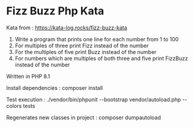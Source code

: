 # Fizz Buzz Php Kata

Kata from : https://kata-log.rocks/fizz-buzz-kata

1. Write a program that prints one line for each number from 1 to 100
2. For multiples of three print Fizz instead of the number
3. For the multiples of five print Buzz instead of the number
4. For numbers which are multiples of both three and five print FizzBuzz instead of the number

Written in PHP 8.1

Install dependencies : 
composer install

Test execution :
./vendor/bin/phpunit --bootstrap vendor/autoload.php --colors tests

Regenerates new classes in project :
composer dumpautoload